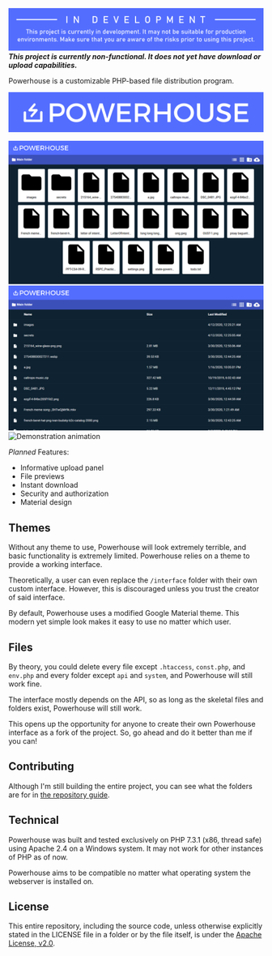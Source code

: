 ![This project is currently in development. It may not be working as of now. Please wait until a stable version has been built and released.](https://raw.githubusercontent.com/ChlodAlejandro/powerhouse/master/.github/RESOURCES/powerhouse-indev.png)
***This project is currently non-functional. It does not yet have download or upload capabilities.***

Powerhouse is a customizable PHP-based file distribution program.

![Powerhouse banner](https://raw.githubusercontent.com/ChlodAlejandro/powerhouse/master/.github/RESOURCES/powerhouse-banner-narrow-on_blue.png)

![Demonstration picture 1](https://raw.githubusercontent.com/ChlodAlejandro/powerhouse/master/.github/RESOURCES/demo-1.png)
![Demonstration picture 2](https://raw.githubusercontent.com/ChlodAlejandro/powerhouse/master/.github/RESOURCES/demo-2.png)
![Demonstration animation](https://raw.githubusercontent.com/ChlodAlejandro/powerhouse/master/.github/RESOURCES/demo-anim-1.gif)

*Planned* Features:
* Informative upload panel
* File previews
* Instant download
* Security and authorization
* Material design

## Themes
Without any theme to use, Powerhouse will look extremely terrible, and basic functionality is extremely limited. Powerhouse relies on a theme to provide a working interface.

Theoretically, a user can even replace the `/interface` folder with their own custom interface. However, this is discouraged unless you trust the creator of said interface.

By default, Powerhouse uses a modified Google Material theme. This modern yet simple look makes it easy to use no matter which user.

## Files
By theory, you could delete every file except `.htaccess`, `const.php`, and `env.php` and every folder except `api` and `system`, and Powerhouse will still work fine.

The interface mostly depends on the API, so as long as the skeletal files and folders exist, Powerhouse will still work.

This opens up the opportunity for anyone to create their own Powerhouse interface as a fork of the project. So, go ahead and do it better than me if you can!

## Contributing
Although I'm still building the entire project, you can see what the folders are for in [the repository guide](https://github.com/ChlodAlejandro/powerhouse/blob/master/WHAT-IS-THIS-FOR.md).

## Technical
Powerhouse was built and tested exclusively on PHP 7.3.1 (x86, thread safe) using Apache 2.4 on a Windows system. It may not work for other instances of PHP as of now.

Powerhouse aims to be compatible no matter what operating system the webserver is installed on.

## License 
This entire repository, including the source code, unless otherwise explicitly stated in the LICENSE file in a folder or by the file itself, is under the [Apache License, v2.0](https://github.com/ChlodAlejandro/powerhouse/blob/master/LICENSE).